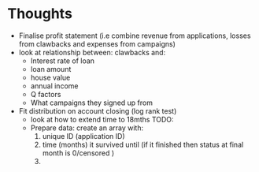 # Thoughts
- Finalise profit statement (i.e combine revenue from applications, losses from clawbacks and expenses from campaigns)
- look at relationship between: clawbacks and:
    - Interest rate of loan
    - loan amount
    - house value
    - annual income
    - Q factors
    - What campaigns they signed up from
- Fit distribution on account closing (log rank test)
    - look at how to extend time to 18mths
    TODO:
    - Prepare data: create an array with:
        1. unique ID (application ID)
        2. time (months) it survived until (if it finished then status at final month is 0/censored )
        3. 



